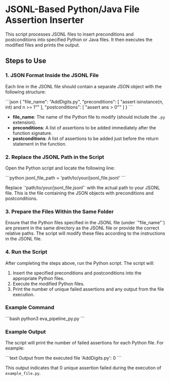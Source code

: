 # JSONL-Based Python/Java File Assertion Inserter

This script processes JSONL files to insert preconditions and postconditions into specified Python or Java files. It then executes the modified files and prints the output.

## Steps to Use

### 1. JSON Format Inside the JSONL File

Each line in the JSONL file should contain a separate JSON object with the following structure:

\`\`\`json
{
    "file_name": "AddDigits.py",
    "preconditions": [
        "assert isinstance(n, int) and n >= 1""
    ],
    "postconditions": [
        "assert ans > 0""
    ]
}
\`\`\`

- **file_name**: The name of the Python file to modify (should include the `.py` extension).
- **preconditions**: A list of assertions to be added immediately after the function signature.
- **postconditions**: A list of assertions to be added just before the return statement in the function.

### 2. Replace the JSONL Path in the Script

Open the Python script and locate the following line:

\`\`\`python
jsonl_file_path = 'path/to/your/jsonl_file.jsonl'
\`\`\`

Replace \`'path/to/your/jsonl_file.jsonl'\` with the actual path to your JSONL file. This is the file containing the JSON objects with preconditions and postconditions.

### 3. Prepare the Files Within the Same Folder

Ensure that the Python files specified in the JSONL file (under \`"file_name"\`) are present in the same directory as the JSONL file or provide the correct relative paths. The script will modify these files according to the instructions in the JSONL file.

### 4. Run the Script

After completing the steps above, run the Python script. The script will:

1. Insert the specified preconditions and postconditions into the appropriate Python files.
2. Execute the modified Python files.
3. Print the number of unique failed assertions and any output from the file execution.

### Example Command

\`\`\`bash
python3 eva_pipeline_py.py
\`\`\`

### Example Output

The script will print the number of failed assertions for each Python file. For example:

\`\`\`text
Output from the executed file 'AddDigits.py':
0
\`\`\`

This output indicates that 0 unique assertion failed during the execution of `example_file.py`.
